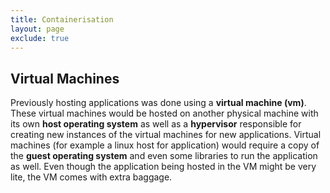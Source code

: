 ```yaml
---
title: Containerisation
layout: page
exclude: true
---
```


## Virtual Machines

Previously hosting applications was done using a **virtual machine (vm)**. These virtual machines would be hosted on another physical machine with its own **host operating system** as well as a **hypervisor** responsible for creating new instances of the virtual machines for new applications. Virtual machines (for example a linux host for application) would require a copy of the **guest operating system** and even some libraries to run the application as well. Even though the application being hosted in the VM might be very lite, the VM comes with extra baggage.


<!--stackedit_data:
eyJoaXN0b3J5IjpbNjI1NDQ4Mzc1XX0=
-->